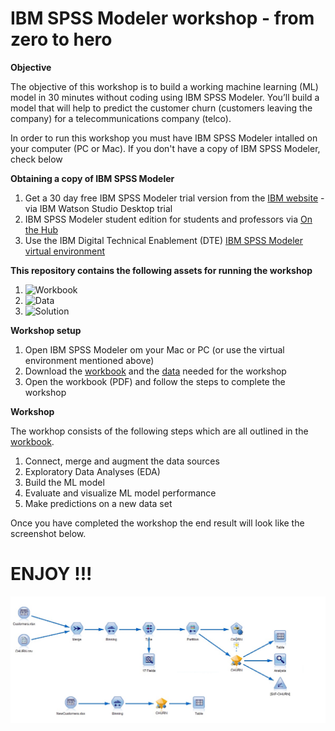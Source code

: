 # IBM SPSS Modeler workshop - from zero to hero

**Objective**

The objective of this workshop is to build a working machine learning (ML) model in 30 minutes without coding using IBM SPSS Modeler. You’ll build a model that will help to predict the customer churn (customers leaving the company) for a telecommunications company (telco). 


In order to run this workshop you must have IBM SPSS Modeler intalled on your computer (PC or Mac). If you don't have a copy of IBM SPSS Modeler, check below 

**Obtaining a copy of IBM SPSS Modeler**
1. Get a 30 day free IBM SPSS Modeler trial version from the [IBM website](https://www.ibm.com/account/reg/signup?formid=urx-19947) - via IBM Watson Studio Desktop trial
2. IBM SPSS Modeler student edition for students and professors via [On the Hub](https://ibm.onthehub.com/WebStore/OfferingDetails.aspx?o=3c9603d0-ddb8-e711-80f7-000d3af41938)
3. Use the IBM Digital Technical Enablement (DTE) [IBM SPSS Modeler virtual environment](https://www.ibm.com/cloud/garage/dte/tutorial/create-and-train-machine-learning-model-without-coding)

**This repository contains the following assets for running the workshop**
1. ![Workbook](Workbook)
2. ![Data](Data)
3. ![Solution](Solution)


**Workshop setup**
1. Open IBM SPSS Modeler om your Mac or PC (or use the virtual environment mentioned above)
2. Download the [workbook](https://github.com/JackIBM/zerotohero/blob/master/Workbook/IBM_SPSS_Modeler_Tutorial_workbook.pdf) and the [data](https://github.com/JackIBM/zerotohero/tree/master/Data) needed for the workshop
3. Open the workbook (PDF) and follow the steps to complete the workshop


**Workshop**

The workhop consists of the following steps which are all outlined in the [workbook](https://github.com/JackIBM/zerotohero/blob/master/Workbook/IBM_SPSS_Modeler_Tutorial_workbook.pdf).
1. Connect, merge and augment the data sources
2. Exploratory Data Analyses (EDA)
3. Build the ML model
4. Evaluate and visualize ML model performance
5. Make predictions on a new data set

Once you have completed the workshop the end result will look like the screenshot below.


# ENJOY !!!

![](pics/completed_workshop.jpg)




